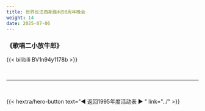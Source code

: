 ```yaml
---
title: 世界反法西斯胜利50周年晚会
weight: 14
date: 2025-07-06
---
```


### 《歌唱二小放牛郎》

{{< bilibili BV1n94y1178b >}}

<br>
<hr>
<br>

{{< hextra/hero-button text="◀ 返回1995年度活动表 ▶ " link="../" >}}